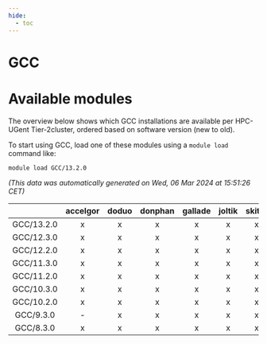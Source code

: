 ```yaml
---
hide:
  - toc
---
```


GCC
===

# Available modules


The overview below shows which GCC installations are available per HPC-UGent Tier-2cluster, ordered based on software version (new to old).

To start using GCC, load one of these modules using a `module load` command like:

```shell
module load GCC/13.2.0
```

*(This data was automatically generated on Wed, 06 Mar 2024 at 15:51:26 CET)*  

| |accelgor|doduo|donphan|gallade|joltik|skitty|
| :---: | :---: | :---: | :---: | :---: | :---: | :---: |
|GCC/13.2.0|x|x|x|x|x|x|
|GCC/12.3.0|x|x|x|x|x|x|
|GCC/12.2.0|x|x|x|x|x|x|
|GCC/11.3.0|x|x|x|x|x|x|
|GCC/11.2.0|x|x|x|x|x|x|
|GCC/10.3.0|x|x|x|x|x|x|
|GCC/10.2.0|x|x|x|x|x|x|
|GCC/9.3.0|-|x|x|x|x|x|
|GCC/8.3.0|x|x|x|x|x|x|
